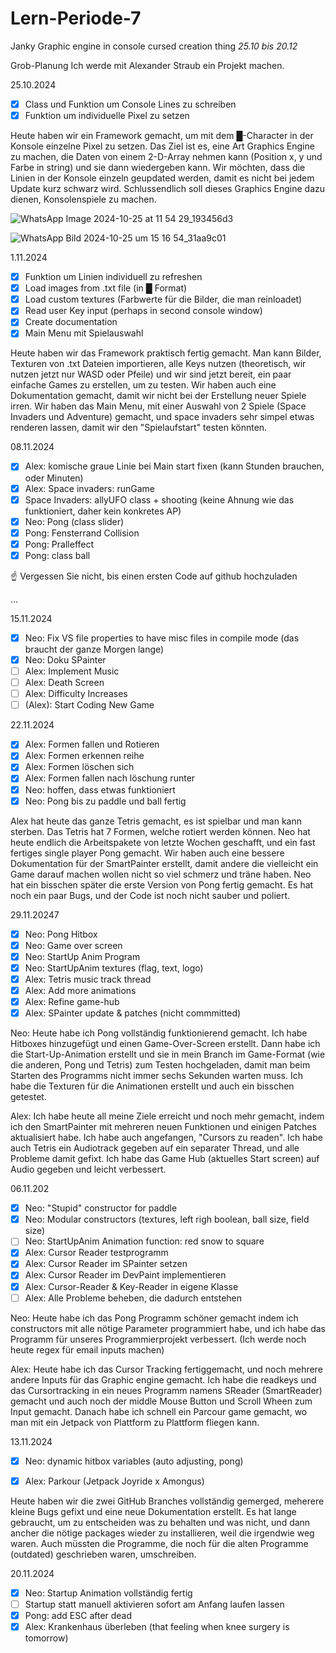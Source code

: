 # Lern-Periode-7
Janky Graphic engine in console cursed creation thing
*25.10 bis 20.12*

Grob-Planung
Ich werde mit Alexander Straub ein Projekt machen. 

25.10.2024
- [x] Class und Funktion um Console Lines zu schreiben 
- [x] Funktion um individuelle Pixel zu setzen

Heute haben wir ein Framework gemacht, um mit dem █-Character in der Konsole einzelne Pixel zu setzen. Das Ziel ist es, eine Art Graphics Engine zu machen, die Daten von einem 2-D-Array nehmen kann (Position x, y und Farbe in string) und sie dann wiedergeben kann. Wir möchten, dass die Linien in der Konsole einzeln geupdated werden, damit es nicht bei jedem Update kurz schwarz wird. Schlussendlich soll dieses Graphics Engine dazu dienen, Konsolenspiele zu machen.

![WhatsApp Image 2024-10-25 at 11 54 29_193456d3](https://github.com/user-attachments/assets/43b10365-5701-49b1-8741-d234af51c088)

![WhatsApp Bild 2024-10-25 um 15 16 54_31aa9c01](https://github.com/user-attachments/assets/37c5155d-e5b5-4095-9eb4-40d2001cfa32)




1.11.2024
- [x] Funktion um Linien individuell zu refreshen
- [X] Load images from .txt file (in █ Format)
- [X] Load custom textures (Farbwerte für die Bilder, die man reinloadet)
- [x] Read user Key input (perhaps in second console window)
- [x] Create documentation
- [x] Main Menu mit Spielauswahl

Heute haben wir das Framework praktisch fertig gemacht. Man kann Bilder, Texturen von .txt Dateien importieren, alle Keys nutzen (theoretisch, wir nutzen jetzt nur WASD oder Pfeile) und wir sind jetzt bereit, ein paar einfache Games zu erstellen, um zu testen. Wir haben auch eine Dokumentation gemacht, damit wir nicht bei der Erstellung neuer Spiele irren. Wir haben das Main Menu, mit einer Auswahl von 2 Spiele (Space Invaders und Adventure) gemacht, und space invaders sehr simpel etwas renderen lassen, damit wir den "Spielaufstart" testen könnten.

08.11.2024
- [X] Alex: komische graue Linie bei Main start fixen (kann Stunden brauchen, oder Minuten)
- [x] Alex: Space invaders: runGame
- [X] Space Invaders: allyUFO class + shooting (keine Ahnung wie das funktioniert, daher kein konkretes AP)
- [x] Neo: Pong (class slider)
- [x] Pong: Fensterrand Collision
- [x] Pong: Pralleffect
- [x] Pong: class ball

☝️ Vergessen Sie nicht, bis einen ersten Code auf github hochzuladen

...

15.11.2024
- [x] Neo: Fix VS file properties to have misc files in compile mode (das braucht der ganze Morgen lange)
- [x] Neo: Doku SPainter
- [ ] Alex: Implement Music
- [ ] Alex: Death Screen
- [ ] Alex: Difficulty Increases
- [ ] (Alex): Start Coding New Game

22.11.2024
- [x] Alex: Formen fallen und Rotieren
- [x] Alex: Formen erkennen reihe
- [x] Alex: Formen löschen sich
- [x] Alex: Formen fallen nach löschung runter
- [x] Neo: hoffen, dass etwas funktioniert
- [x] Neo: Pong bis zu paddle und ball fertig

Alex hat heute das ganze Tetris gemacht, es ist spielbar und man kann sterben. Das Tetris hat 7 Formen, welche rotiert werden können. 
Neo hat heute endlich die Arbeitspakete von letzte Wochen geschafft, und ein fast fertiges single player Pong gemacht. Wir haben auch eine bessere Dokumentation für der SmartPainter erstellt, damit andere die vielleicht ein Game darauf machen wollen nicht so viel schmerz und träne haben.
Neo hat ein bisschen später die erste Version von Pong fertig gemacht. Es hat noch ein paar Bugs, und der Code ist noch nicht sauber und poliert. 

29.11.20247
- [x] Neo: Pong Hitbox
- [x] Neo: Game over screen
- [x] Neo: StartUp Anim Program
- [x] Neo: StartUpAnim textures (flag, text, logo)
- [X] Alex: Tetris music track thread
- [x] Alex: Add more animations
- [x] Alex: Refine game-hub
- [x] Alex: SPainter update & patches (nicht commmitted)

Neo: Heute habe ich Pong vollständig funktionierend gemacht. Ich habe Hitboxes hinzugefügt und einen Game-Over-Screen erstellt. Dann habe ich die Start-Up-Animation erstellt und sie in mein Branch im Game-Format (wie die anderen, Pong und Tetris) zum Testen hochgeladen, damit man beim Starten des Programms nicht immer sechs Sekunden warten muss. Ich habe die Texturen für die Animationen erstellt und auch ein bisschen getestet.

Alex: Ich habe heute all meine Ziele erreicht und noch mehr gemacht, indem ich den SmartPainter mit mehreren neuen Funktionen und einigen Patches aktualisiert habe. Ich habe auch angefangen, "Cursors zu readen". Ich habe auch Tetris ein Audiotrack gegeben auf ein separater Thread, und alle Probleme damit gefixt. Ich habe das Game Hub (aktuelles Start screen) auf Audio gegeben und leicht verbessert.

06.11.202
- [x] Neo: "Stupid" constructor for paddle
- [x] Neo: Modular constructors (textures, left righ boolean, ball size, field size)
- [ ] Neo: StartUpAnim Animation function: red snow to square
- [X] Alex: Cursor Reader testprogramm
- [X] Alex: Cursor Reader im SPainter setzen
- [X] Alex: Cursor Reader im DevPaint implementieren
- [x] Alex: Cursor-Reader & Key-Reader in eigene Klasse
- [ ] Alex: Alle Probleme beheben, die dadurch entstehen

Neo: Heute habe ich das Pong Programm schöner gemacht indem ich constructors mit alle nötige Parameter programmiert habe, und ich habe das Programm für unseres Programmierprojekt verbessert. (Ich werde noch heute regex für email inputs machen)

Alex: Heute habe ich das Cursor Tracking fertiggemacht, und noch mehrere andere Inputs für das Graphic engine gemacht. Ich habe die readkeys und das Cursortracking in ein neues Programm namens SReader (SmartReader) gemacht und auch noch der middle Mouse Button und Scroll Wheen zum Input gemacht. Danach habe ich schnell ein Parcour game gemacht, wo man mit ein Jetpack von Plattform zu Plattform fliegen kann.

13.11.2024
- [x] Neo: dynamic hitbox variables (auto adjusting, pong)
- [x] Alex: Parkour (Jetpack Joyride x Amongus)


Heute haben wir die zwei GitHub Branches vollständig gemerged, meherere kleine Bugs gefixt und eine neue Dokumentation erstellt. Es hat lange gebraucht, um zu entscheiden was zu behalten und was nicht, und dann ancher die nötige packages wieder zu installieren, weil die irgendwie weg waren. Auch müssten die Programme, die noch für die alten Programme (outdated) geschrieben waren, umschreiben. 

20.11.2024
- [x] Neo: Startup Animation vollständig fertig
- [ ] Startup statt manuell aktivieren sofort am Anfang laufen lassen
- [x] Pong: add ESC after dead
- [x] Alex: Krankenhaus überleben (that feeling when knee surgery is tomorrow)
